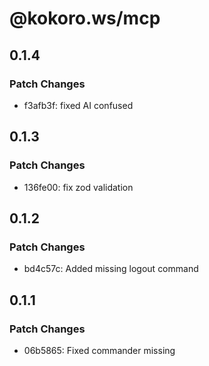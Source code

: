 # @kokoro.ws/mcp

## 0.1.4

### Patch Changes

- f3afb3f: fixed AI confused

## 0.1.3

### Patch Changes

- 136fe00: fix zod validation

## 0.1.2

### Patch Changes

- bd4c57c: Added missing logout command

## 0.1.1

### Patch Changes

- 06b5865: Fixed commander missing
